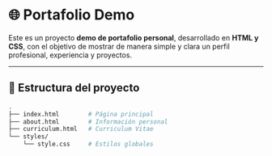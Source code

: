 # 🌐 Portafolio Demo

Este es un proyecto **demo de portafolio personal**, desarrollado en **HTML y CSS**, con el objetivo de mostrar de manera simple y clara un perfil profesional, experiencia y proyectos.

---

## 📂 Estructura del proyecto

```bash
.
├── index.html        # Página principal
├── about.html        # Información personal
├── curriculum.html   # Curriculum Vitae
└── styles/
    └── style.css     # Estilos globales
